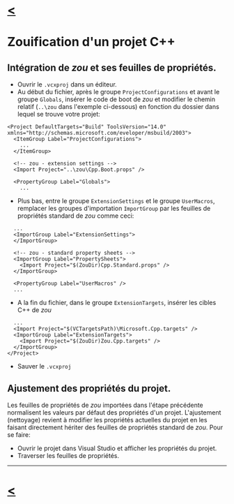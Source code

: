 # [<](property-sheet-shared-overload)

# Zouification d'un projet C++

## Intégration de *zou* et ses feuilles de propriétés.
- Ouvrir le `.vcxproj` dans un éditeur.
- Au début du fichier, après le groupe `ProjectConfigurations` et avant le groupe `Globals`, insérer le code de boot de *zou* et modifier le chemin relatif (`..\zou` dans l'exemple ci-dessous) en fonction du dossier dans lequel se trouve votre projet: 
```
<Project DefaultTargets="Build" ToolsVersion="14.0" xmlns="http://schemas.microsoft.com/eveloper/msbuild/2003">
  <ItemGroup Label="ProjectConfigurations">
	...
  </ItemGroup>

  <!-- zou - extension settings -->
  <Import Project="..\zou\Cpp.Boot.props" />
  
  <PropertyGroup Label="Globals">
	...
```
- Plus bas, entre le groupe `ExtensionSettings` et le groupe `UserMacros`, remplacer les groupes d'importation `ImportGroup` par les feuilles de propriétés standard de *zou* comme ceci:
```
  ...  
  <ImportGroup Label="ExtensionSettings">
  </ImportGroup>
  
  <!-- zou - standard property sheets -->
  <ImportGroup Label="PropertySheets">
    <Import Project="$(ZouDir)Cpp.Standard.props" />
  </ImportGroup>
  
  <PropertyGroup Label="UserMacros" />
  ...
```
- A la fin du fichier, dans le groupe `ExtensionTargets`, insérer les cibles C++ de *zou*
```
  ...
  <Import Project="$(VCTargetsPath)\Microsoft.Cpp.targets" />
  <ImportGroup Label="ExtensionTargets">
    <Import Project="$(ZouDir)Zou.Cpp.targets" />
  </ImportGroup>
</Project>
```
- Sauver le `.vcxproj`


## Ajustement des propriétés du projet.
Les feuilles de propriétés de *zou* importées dans l'étape précédente normalisent les valeurs par défaut des propriétés d'un projet. L'ajustement (nettoyage) revient à modifier les propriétés actuelles du projet en les faisant directement hériter des feuilles de propriétés standard de *zou*. Pour se faire:
- Ouvrir le projet dans Visual Studio et afficher les propriétés du projet.
- Traverser les feuilles de propriétés.

---
# [<](property-sheet-shared-overload)